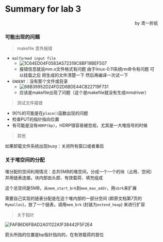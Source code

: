 # Summary for lab 3

<p align="right">by 鸢一折纸</p>

### 可能出现的问题

> makefile 意外报错

- `malformed input file`
	- ![1C64ED04F0583A572319C8BF19BEF507](/Users/lapland/Library/Containers/com.tencent.qq/Data/Library/Caches/Images/1C64ED04F0583A572319C8BF19BEF507.png)
	- 报错信息就说mm.o文件格式有问题 由于linux-0.11系统rm命令有问题 可以挂载之后 把生成的文件清楚一下 然后再编译一次试一下
- `ENOENT`：没有那个文件或目录
	- ![68B39952D24FD2D6BDE44CB22719F731](/Users/lapland/Downloads/68B39952D24FD2D6BDE44CB22719F731.jpg)
	- 应该是makefile出现了问题（这个是makefile就没有生成mmdriver）

> 测试文件报错

- 90%的可能是在`place()`函数出现的问题
- 检查PUT的指针指向位置
- 有可能是没有`HDRP(bp)`，HDRP很容易被忽视，尤其是一大堆括号的时候

> 其他

如果卸载文件系统出现busy：关闭所有窗口或者重启

### 关于堆空间的分配

堆分配的空间利用情况：总共5MB的堆空间，分成一个一个的块（占用、空闲）并用链表连接。块内部由头部、有效载荷、填充组成

这个总空间是5MB，从`mem_start_brk`到`mem_max_addr`，用`sbrk`来扩展

需要自己实现的链表分配是在这个堆内部的一部分空间 (即原文档第7页的`Mymalloc`)，放了一个链表，调用`mem_brk` (封装为`extend_heap`) 来进行扩容

> 关于指针

![FAFB6D6FBAD2A01122A1F38442F5F2E4](/Users/lapland/Downloads/FAFB6D6FBAD2A01122A1F38442F5F2E4.png)

箭头所指的位置是bp指针指向的，在有效载荷的首位